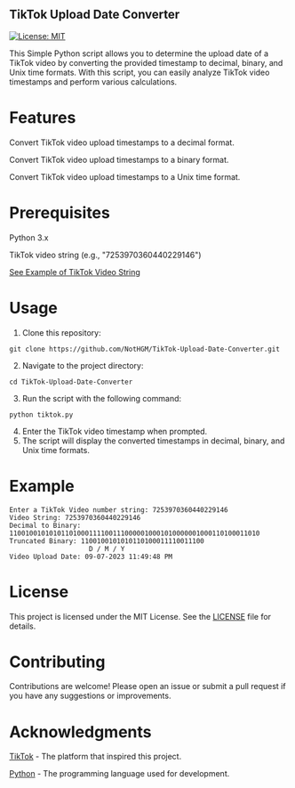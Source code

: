 ## TikTok Upload Date Converter
[![License: MIT](https://img.shields.io/badge/License-MIT-yellow.svg)](https://opensource.org/licenses/MIT)

This Simple Python script allows you to determine the upload date of a TikTok video by converting the provided timestamp to decimal, binary, and Unix time formats. With this script, you can easily analyze TikTok video timestamps and perform various calculations.

# Features
Convert TikTok video upload timestamps to a decimal format.

Convert TikTok video upload timestamps to a binary format.

Convert TikTok video upload timestamps to a Unix time format.

# Prerequisites
Python 3.x

TikTok video string (e.g., "7253970360440229146")

[See Example of TikTok Video String](https://imgur.com/a/yK6S3g6)

# Usage 
1. Clone this repository:
```
git clone https://github.com/NotHGM/TikTok-Upload-Date-Converter.git
```
2. Navigate to the project directory:
```
cd TikTok-Upload-Date-Converter
```
3. Run the script with the following command:
```
python tiktok.py
```
4. Enter the TikTok video timestamp when prompted.
5. The script will display the converted timestamps in decimal, binary, and Unix time formats.

# Example 
```
Enter a TikTok Video number string: 7253970360440229146
Video String: 7253970360440229146
Decimal to Binary: 110010010101011010001111001110000010001010000001000110100011010
Truncated Binary: 1100100101010110100011110011100
                    D / M / Y
Video Upload Date: 09-07-2023 11:49:48 PM
```

# License 
This project is licensed under the MIT License. See the [LICENSE](LICENSE) file for details.

# Contributing
Contributions are welcome! Please open an issue or submit a pull request if you have any suggestions or improvements.

# Acknowledgments
[TikTok](https://tiktok.com) - The platform that inspired this project.

[Python](https://www.python.org/) - The programming language used for development.
